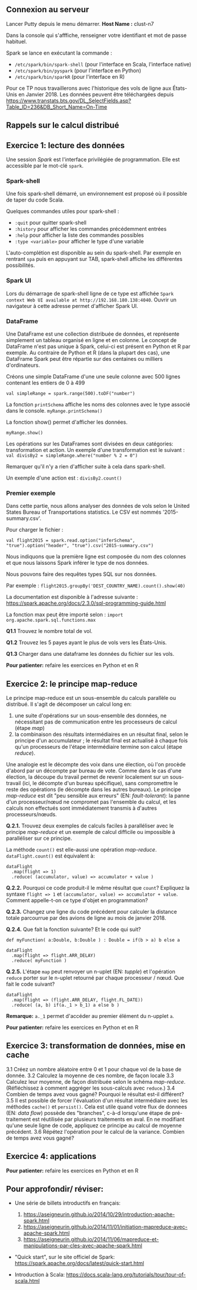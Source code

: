 ## Connexion au serveur

Lancer Putty depuis le menu démarrer.
**Host Name :** clust-n7

Dans la console qui s'afffiche, renseigner votre identifiant et mot de passe habituel.

Spark se lance en exécutant la commande :

- `/etc/spark/bin/spark-shell` (pour l'interface en Scala, l'interface native)
- `/etc/spark/bin/pyspark` (pour l'interface en Python)
- `/etc/spark/bin/sparkR`  (pour l'interface en R)


Pour ce TP nous travaillerons avec l'historique des vols de ligne aux États-Unis en Janvier 2018. Les données peuvent être téléchargées depuis https://www.transtats.bts.gov/DL_SelectFields.asp?Table_ID=236&DB_Short_Name=On-Time


## Rappels sur le calcul distribué

## Exercice 1: lecture des données

Une session *Spark* est l'interface privilégiée de programmation. Elle est accessible par le mot-clé `spark`.

### Spark-shell

Une fois spark-shell démarré, un environnement est proposé où il possible de taper du code Scala.

Quelques commandes utiles pour spark-shell :
- `:quit` pour quitter spark-shell
- `:history` pour afficher les commandes précédemment entrées
- `:help` pour afficher la liste des commandes possibles
- `:type <variable>` pour afficher le type d'une variable

L'auto-complétion est disponible au sein du spark-shell. Par exemple en rentrant `spa` puis en appuyant sur TAB, spark-shell affiche les différentes possibilités.

### Spark UI

Lors du démarrage de spark-shell ligne de ce type est affichée `Spark context Web UI available at http://192.168.180.138:4040`.
Ouvrir un navigateur à cette adresse permet d'afficher Spark UI.

### DataFrame

Une DataFrame est une collection distribuée de données, et représente simplement un tableau organisé en ligne et en colonne.
Le concept de DataFrame n'est pas unique à Spark, celui-ci est présent en Python et R par exemple.
Au contraire de Python et R (dans la plupart des cas), une DataFrame Spark peut être répartie sur des centaines ou milliers d'ordinateurs.

Créons une simple DataFrame d'une une seule colonne avec 500 lignes contenant les entiers de 0 à 499

`val simpleRange = spark.range(500).toDF("number")`

La fonction `printSchema` affiche les noms des colonnes avec le type associé dans le console.
`myRange.printSchema()`

La fonction show() permet d'afficher les données.

`myRange.show()`

Les opérations sur les DataFrames sont divisées en deux catégories: transformation et action.
Un exemple d'une transformation est le suivant :
`val divisBy2 = simpleRange.where("number % 2 = 0")`

Remarquer qu'il n'y a rien d'afficher suite à cela dans spark-shell.

Un exemple d'une action est :
`divisBy2.count()`

### Premier exemple

Dans cette partie, nous allons analyser des données de vols selon le United States Bureau of Transportations statistics.
Le CSV est nommés '2015-summary.csv'.

Pour charger le fichier :

```{scala}
val flight2015 = spark.read.option("inferSchema", "true").option("header", "true").csv("2015-summary.csv")
```
Nous indiquons que la première ligne est composée du nom des colonnes et que nous laissons Spark inférer le type de nos données.


Nous pouvons faire des requêtes types SQL sur nos données.

Par exemple : 
`flight2015.groupBy('DEST_COUNTRY_NAME).count().show(40)`

La documentation est disponible à l'adresse suivante : https://spark.apache.org/docs/2.3.0/sql-programming-guide.html

La fonction max peut être importé selon : `import org.apache.spark.sql.functions.max`

**Q1.1** Trouvez le nombre total de vol.

**Q1.2** Trouvez les 5 payes ayant le plus de vols vers les États-Unis.

**Q1.3** Charger dans une dataframe les données du fichier sur les vols.

**Pour patienter:** refaire les exercices en Python et en R

## Exercice 2: le principe map-reduce

Le principe map-reduce est un sous-ensemble du calculs parallèle ou distribué. Il s'agit de décomposer un calcul long en:

1. une suite d'opérations sur un sous-ensemble des données, ne nécessitant pas de communication entre les processeurs de calcul (étape *map*)
2. la combinaison des résultats intermédiaires en un résultat final, selon le principe d'un accumulateur ; le résultat final est actualisé à chaque fois qu'un processeurs de l'étape intermédiaire termine son calcul (étape *reduce*).

Une analogie est le décompte des voix dans une élection, où l'on procède d'abord par un décompte par bureau de vote. Comme dans le cas d'une élection, la découpe du travail permet de revenir localement sur un sous-travail (ici, le décompte d'un bureau spécifique), sans compromettre le reste des opérations (le décompte dans les autres bureaux). Le principe *map-reduce* est dit "peu sensible aux erreurs" (EN: _fault-tolerant_): la panne d'un processeur/nœud ne compromet pas l'ensemble du calcul, et les calculs non effectués sont immédiatement transmis à d'autres processeurs/nœuds.

**Q.2.1.** Trouvez deux exemples de calculs faciles à paralléliser avec le principe _map-reduce_ et un exemple de calcul difficile ou impossible à paralléliser sur ce principe. <!-- Facile: moyenne, somme, techniques de Monte Carlo. Difficile: inversion de matrice. Impossible: travelling salesman. Opposition entre "embarassingly parallel problems" et "inherently sequential problems"[^1]. -->

La méthode `count()` est elle-aussi une opération _map-reduce_. `dataFlight.count()` est équivalent à:

```{scala}
dataFlight
  .map(flight => 1)
  .reduce( (accumulator, value) => accumulator + value )
```

**Q.2.2.** Pourquoi ce code produit-il le même résultat que `count`? Expliquez la syntaxe `flight => 1` et `(accumulator, value) => accumulator + value`. Comment appelle-t-on ce type d'objet en programmation?

<!-- Au fur et à mesure que les différentes sous-tâches ont fini leur exécution, `accumulator` se rapproche du résultat attendu. (En réalité l'opération `reduce` est le plus souvent commutative puisque le résultat final doit être le même quel que soit l'ordre d'exécution des tâches du `map`. La distinction formelle entre `accumulator` et `value` est donc plus pédagogique qu'autre chose.) -->

**Q.2.3.** Changez une ligne du code précédent pour calculer la distance totale parcourrue par des avions de ligne au mois de janvier 2018.

**Q.2.4.** Que fait la fonction suivante? Et le code qui suit?

```{scala}
def myFunction( a:Double, b:Double ) : Double = if(b > a) b else a

dataFlight
  .map(flight => flight.ARR_DELAY)
  .reduce( myFunction )
```
<!-- Il est possible d'utiliser des fonctions nommées dans l'étape reduce. -->

**Q.2.5.** L'étape `map` peut renvoyer un n-uplet (EN: _tupple_) et l'opération `reduce` porter sur le n-uplet retourné par chaque processeur / nœud. Que fait le code suivant?

```{scala}
dataFlight
  .map(flight => (flight.ARR_DELAY, flight.FL_DATE))
  .reduce( (a, b) if(a._1 > b_1) a else b )
```

**Remarque:** `a._1` permet d'accéder au premier élément du n-upplet `a`.

[^1]: https://softwareengineering.stackexchange.com/questions/144787/what-kind-of-problems-does-mapreduce-solve ; https://stackoverflow.com/questions/806569/whats-the-opposite-of-embarrassingly-parallel ; https://en.wikipedia.org/wiki/Embarrassingly_parallel

**Pour patienter:** refaire les exercices en Python et en R

## Exercice 3: transformation de données, mise en cache

<!-- fonctions à voir: sort -->

3.1 Créez un nombre aléatoire entre 0 et 1 pour chaque vol de la base de donnée.
3.2 Calculez la moyenne de ces nombre, de façon locale
3.3 Calculez leur moyenne, de façon distribuée selon le schéma _map-reduce_. (Réfléchissez à comment aggréger les sous-calculs avec `reduce`.) <!-- Solution facile: 2 variables. Solutions difficile: map renvoie un tupple. -->
3.4 Combien de temps avez vous gagné? Pourquoi le résultat est-il différent? <!-- Spark pratique l'évaluation retardée (EN: _lazy evaluation_): les expressions sont gardées en forme littérale jusqu'à ce qu'une étape `reduce` soit appelée (`count` compte comme `reduce`). Du coup, la génération aléatoire est effectuée plusieurs fois. -->
3.5 Il est possible de forcer l'évaluation d'un résultat intermédiaire avec les méthodes `cache()` et `persist()`. Cela est utile quand votre flux de donnees (EN: _data flow_) possède des "branches", c-à-d lorsqu'une étape de pré-traitement est réutilisée par plusieurs traitements en aval. En ne modifiant qu'une seule ligne de code, appliquez ce principe au calcul de moyenne précédent.
3.6 Répétez l'opération pour le calcul de la variance. Combien de temps avez vous gagné?


## Exercice 4: applications

**Pour patienter:** refaire les exercices en Python et en R





## Pour approfondir/ réviser:

- Une série de billets introductifs en français:
    1. https://aseigneurin.github.io/2014/10/29/introduction-apache-spark.html
    2. https://aseigneurin.github.io/2014/11/01/initiation-mapreduce-avec-apache-spark.html
    3. https://aseigneurin.github.io/2014/11/06/mapreduce-et-manipulations-par-cles-avec-apache-spark.html
    
- "Quick start", sur le site officiel de Spark: https://spark.apache.org/docs/latest/quick-start.html

- Introduction à Scala: https://docs.scala-lang.org/tutorials/tour/tour-of-scala.html

